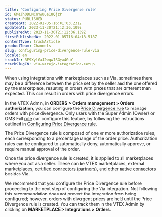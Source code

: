 ```yaml
---
title: 'Configuring Price Divergence rule'
id: 6MeJhODLMCnYwUCe18QjzP
status: PUBLISHED
createdAt: 2022-01-05T16:01:03.231Z
updatedAt: 2023-11-30T21:12:36.109Z
publishedAt: 2023-11-30T21:12:36.109Z
firstPublishedAt: 2022-01-05T16:04:18.518Z
contentType: trackArticle
productTeam: Channels
slug: configuring-price-divergence-rule-via
locale: en
trackId: 3E9XylGaJ2wqwISGyw4GuY
trackSlugEN: via-varejo-integration-setup
---
```


When using integrations with marketplaces such as Via, sometimes there may be a difference between the price set by the seller and the one offered by the marketplace, resulting in orders with prices that are different than expected. This can result in orders with price divergence errors.

In the VTEX Admin, in **ORDERS > Orders management > Orders authorization**, you can configure the [Price Divergence rule](https://help.vtex.com/en/tutorial/regra-de-divergencia-de-valores--6RlFLhD1rIRRshl83KnCjW) to manage orders with price divergence. Only users with the Super Admin (Owner) or OMS Full [role](https://help.vtex.com/en/tutorial/perfis-de-acesso--7HKK5Uau2H6wxE1rH5oRbc) can configure this feature, by following the instructions outlined in [Configuring Price Divergence rule](https://help.vtex.com/en/tutorial/configuracao-da-regra-de-divergencia-de-valores--awAKP0sS5J8jgLs2g7pPe).

The Price Divergence rule is composed of one or more authorization rules, each corresponding to a percentage range of the order price. Authorization rules can be configured to automatically deny, automatically approve, or require manual approval of the order.

<div class="alert alert-warning">
Once the price divergence rule is created, it is applied to all marketplaces where you act as a seller. These can be VTEX marketplaces, external marketplaces, <a href= "https://help.vtex.com/en/tutorial/estrategias-de-marketplace-na-vtex--tutorials_402#integrating-with-a-certified-connector-partner">certified connectors (partners)</a>, and other <a href= "https://help.vtex.com/en/tutorial/estrategias-de-marketplace-na-vtex--tutorials_402#integrating-with-a-native-connector-vtex">native connectors</a> besides Via.
</div>

We recommend that you configure the Price Divergence rule before proceeding to the next step of configuring the Via integration. Not following this recommendation does not prevent the integration from being configured; however, orders with divergent prices are held until the Price Divergence rule is created. You can track them in the VTEX Admin by clicking on **MARKETPLACE > Integrations > Orders**.
